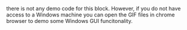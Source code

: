 there is not any demo code for this block. However, if you do not have access to a Windows machine you can open the GIF files in chrome browser to demo some Windows GUI funcitonality. 
